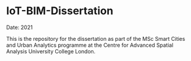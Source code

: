 # IoT-BIM-Dissertation
Date: 2021

This is the repository for the dissertation as part of the MSc Smart Cities and Urban Analytics programme at the Centre for Advanced Spatial Analysis University College London.
